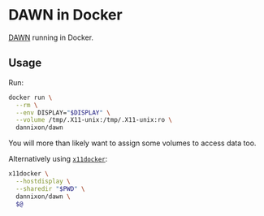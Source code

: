# DAWN in Docker

[DAWN](https://dawnsci.org/) running in Docker.

## Usage

Run:
```bash
docker run \
  --rm \
  --env DISPLAY="$DISPLAY" \
  --volume /tmp/.X11-unix:/tmp/.X11-unix:ro \
  dannixon/dawn
```

You will more than likely want to assign some volumes to access data too.

Alternatively using [`x11docker`](https://github.com/mviereck/x11docker):
```bash
x11docker \
  --hostdisplay \
  --sharedir "$PWD" \
  dannixon/dawn \
  $@
```
